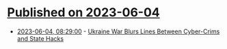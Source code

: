 # [Published on 2023-06-04](index.md)

* [2023-06-04, 08:29:00](https://soylentnews.org/article.pl?sid=23/06/03/1412254&from=rss) - [Ukraine War Blurs Lines Between Cyber-Crims and State Hacks](https://soylentnews.org/article.pl?sid=23/06/03/1412254&from=rss)
